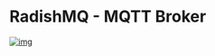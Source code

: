 # RadishMQ - MQTT Broker

[![img](https://github.com/Fload2000/radishmq/workflows/Master/badge.svg)](https://github.com/Fload2000/radishmq/actions)
